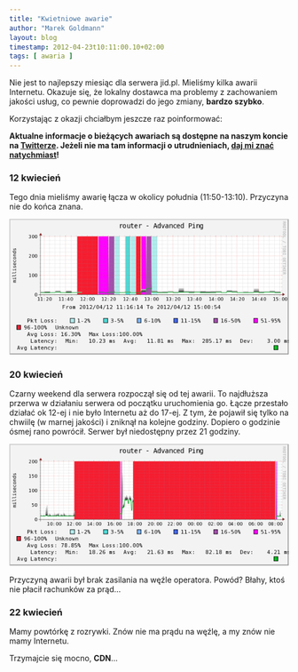 ```yaml
---
title: "Kwietniowe awarie"
author: "Marek Goldmann"
layout: blog
timestamp: 2012-04-23t10:11:00.10+02:00
tags: [ awaria ]
---
```


Nie jest to najlepszy miesiąc dla serwera jid.pl. Mieliśmy kilka awarii Internetu. Okazuje się, że lokalny dostawca ma problemy z zachowaniem jakości usług, co pewnie doprowadzi do jego zmiany, **bardzo szybko**.

Korzystając z okazji chciałbym jeszcze raz poinformować:

<strong>Aktualne informacje o bieżących awariach są dostępne na naszym koncie na [Twitterze](https://twitter.com/#!/jidpl). Jeżeli nie ma tam informacji o utrudnieniach, [daj mi znać natychmiast](/contact/)!</strong>

### 12 kwiecień

Tego dnia mieliśmy awarię łącza w okolicy południa (11:50-13:10). Przyczyna nie do końca znana.

<img src="/images/12.04.2012.png" />

### 20 kwiecień

Czarny weekend dla serwera rozpoczął się od tej awarii. To najdłuższa przerwa w działaniu serwera od początku uruchomienia go. Łącze przestało działać ok 12-ej i nie było Internetu aż do 17-ej. Z tym, że pojawił się tylko na chwiilę (w marnej jakości) i zniknął na kolejne godziny. Dopiero o godzinie ósmej rano powrócił. Serwer był niedostępny przez 21 godziny.

<img src="/images/20.04.2012-2.png" />

Przyczyną awarii był brak zasilania na węźle operatora. Powód? Błahy, ktoś nie płacił rachunków za prąd...

### 22 kwiecień

Mamy powtórkę z rozrywki. Znów nie ma prądu na węźlę, a my znów nie mamy Internetu.

Trzymajcie się mocno, <strong>CDN</strong>...


